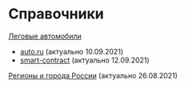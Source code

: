 # Справочники


[Леговые автомобили](./cars)
- [auto.ru](./cars/auto.ru/легковые/) (актуально 10.09.2021)
- [smart-contract](./cars/smart-contract/) (актуально 12.09.2021)


[Регионы и города России](./geo) (актуально 26.08.2021)
